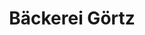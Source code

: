 ---
title: "Bäckerei Görtz"
url: /limburgerhof/baeckerei-goertz-landauer-strasse/
shop: Bäckerei
---